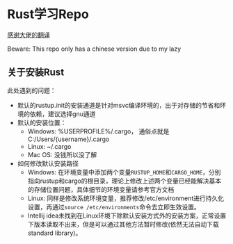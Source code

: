# Rust学习Repo

[感谢大佬的翻译](https://kaisery.github.io/trpl-zh-cn/title-page.html)

Beware: This repo only has a chinese version due to my lazy

## 关于安装Rust

此处遇到的问题：

+ 默认的rustup.init的安装通道是针对msvc编译环境的，出于对存储的节省和环境的依赖，建议选择gnu通道
+ 默认的安装位置：
  + Windows: %USERPROFILE%/.cargo， 通俗点就是C:/Users/{username}/.cargo
  + Linux: ~/.cargo
  + Mac OS: 没钱所以没了解
+ 如何修改默认安装路径
  + Windows: 在环境变量中添加两个变量`RUSTUP_HOME`和`CARGO_HOME`，分别指向rustup和cargo的根目录，理论上修改上述两个变量已经能解决基本的存储位置问题，具体细节的环境变量请参考官方文档
  + Linux: 同样是修改系统环境变量，推荐修改/etc/environment进行持久化设置，再通过`source /etc/environments`命令去立即生效设置。
  + Intellij idea未找到在Linux环境下除默认安装方式外的安装方案，正常设置下版本读取不出来，但是可以通过其他方法暂时修改(依然无法自动下载standard library)。



